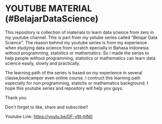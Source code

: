 # YOUTUBE MATERIAL (#BelajarDataScience)
This repository is collection of materials to learn data science from zero in my youtube channel. This is part from my yotube series called "Belajar Data Science". The reason behind my youtube series is from my experience when studying data science from scratch epecially in Bahasa Indonesia without programming, statistics or mathematics. So i made the series to help people without programming, statistics or mathematics can learn data science easily, slowly and practically.

The learning path of the series is based on my experience in several classe,bootcampor even online course. I contruct this learning path especially for non programming, statictis or mathematics background. I hope this youtube series and repository will help you guys.

Thank you.

Don't forget to like, share and subscribe!!

Youtube Link: https://youtu.be/DF-y9t-hlN0
